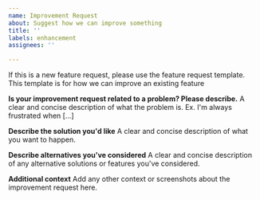 ```yaml
---
name: Improvement Request
about: Suggest how we can improve something
title: ''
labels: enhancement
assignees: ''

---
```


If this is a new feature request, please use the feature request template. This template is for how we can improve an existing feature

**Is your improvement request related to a problem? Please describe.**
A clear and concise description of what the problem is. Ex. I'm always frustrated when [...]

**Describe the solution you'd like**
A clear and concise description of what you want to happen.

**Describe alternatives you've considered**
A clear and concise description of any alternative solutions or features you've considered.

**Additional context**
Add any other context or screenshots about the improvement request here.
